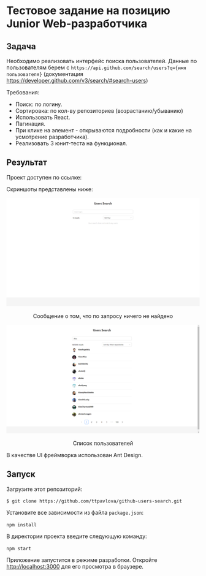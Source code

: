# Тестовое задание на позицию Junior Web-разработчика

## Задача

Необходимо реализовать интерфейс поиска пользователей.
Данные по пользователям берем с `https://api.github.com/search/users?q={имя пользователя}` (документация https://developer.github.com/v3/search/#search-users)

Требования:
- Поиск: по логину.
- Сортировка: по кол-ву репозиториев (возрастанию/убыванию)
- Использовать React.
- Пагинация.
- При клике на элемент - открываются подробности (как и какие на усмотрение разработчика).
- Реализовать 3 юнит-теста на функционал.

## Результат

Проект доступен по ссылке:

Скриншоты представлены ниже:

![empty list](/showcase/img/empty_list.png)
<p align="center">Сообщение о том, что по запросу ничего не найдено</p>

![list of users](/showcase/img/list_of_users.png)
<p align="center">Список пользователей</p>

В качестве UI фреймворка использован Ant Design.

## Запуск

Загрузите этот репозиторий:

```
$ git clone https://github.com/ttpavlova/github-users-search.git
```

Установите все зависимости из файла `package.json`:

`npm install`

В директории проекта введите следующую команду:

`npm start`

Приложение запустится в режиме разработки.
Откройте [http://localhost:3000](http://localhost:3000) для его просмотра в браузере.
